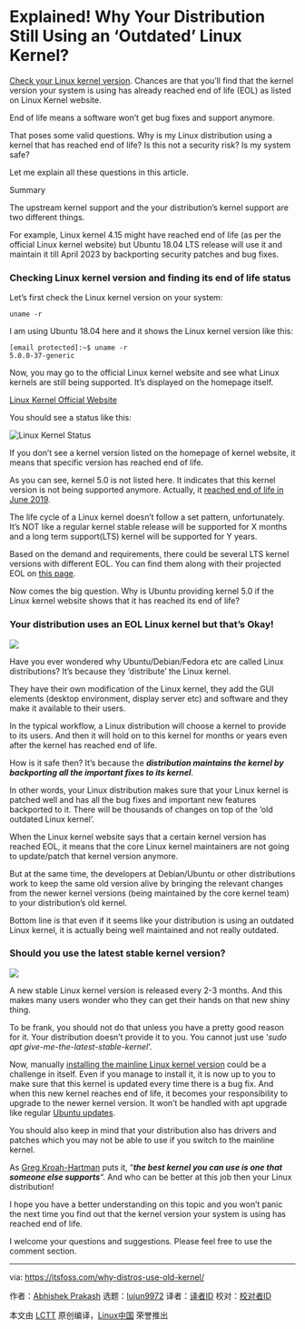 [#]: collector: (lujun9972)
[#]: translator: ( )
[#]: reviewer: ( )
[#]: publisher: ( )
[#]: url: ( )
[#]: subject: (Explained! Why Your Distribution Still Using an ‘Outdated’ Linux Kernel?)
[#]: via: (https://itsfoss.com/why-distros-use-old-kernel/)
[#]: author: (Abhishek Prakash https://itsfoss.com/author/abhishek/)

Explained! Why Your Distribution Still Using an ‘Outdated’ Linux Kernel?
======

[Check your Linux kernel version][1]. Chances are that you’ll find that the kernel version your system is using has already reached end of life (EOL) as listed on Linux Kernel website.

End of life means a software won’t get bug fixes and support anymore.

That poses some valid questions. Why is my Linux distribution using a kernel that has reached end of life? Is this not a security risk? Is my system safe?

Let me explain all these questions in this article.

Summary

The upstream kernel support and the your distribution’s kernel support are two different things.

For example, Linux kernel 4.15 might have reached end of life (as per the official Linux kernel website) but Ubuntu 18.04 LTS release will use it and maintain it till April 2023 by backporting security patches and bug fixes.

### Checking Linux kernel version and finding its end of life status

Let’s first check the Linux kernel version on your system:

```
uname -r
```

I am using Ubuntu 18.04 here and it shows the Linux kernel version like this:

```
[email protected]:~$ uname -r
5.0.0-37-generic
```

Now, you may go to the official Linux kernel website and see what Linux kernels are still being supported. It’s displayed on the homepage itself.

[Linux Kernel Official Website][2]

You should see a status like this:

![Linux Kernel Status][3]

If you don’t see a kernel version listed on the homepage of kernel website, it means that specific version has reached end of life.

As you can see, kernel 5.0 is not listed here. It indicates that this kernel version is not being supported anymore. Actually, it [reached end of life in June 2019][4].

The life cycle of a Linux kernel doesn’t follow a set pattern, unfortunately. It’s NOT like a regular kernel stable release will be supported for X months and a long term support(LTS) kernel will be supported for Y years.

Based on the demand and requirements, there could be several LTS kernel versions with different EOL. You can find them along with their projected EOL on [this page][5].

Now comes the big question. Why is Ubuntu providing kernel 5.0 if the Linux kernel website shows that it has reached its end of life?

### Your distribution uses an EOL Linux kernel but that’s Okay!

![][6]

Have you ever wondered why Ubuntu/Debian/Fedora etc are called Linux distributions? It’s because they ‘distribute’ the Linux kernel.

They have their own modification of the Linux kernel, they add the GUI elements (desktop environment, display server etc) and software and they make it available to their users.

In the typical workflow, a Linux distribution will choose a kernel to provide to its users. And then it will hold on to this kernel for months or years even after the kernel has reached end of life.

How is it safe then? It’s because the _**distribution maintains the kernel by backporting all the important fixes to its kernel**_.

In other words, your Linux distribution makes sure that your Linux kernel is patched well and has all the bug fixes and important new features backported to it. There will be thousands of changes on top of the ‘old outdated Linux kernel’.

When the Linux kernel website says that a certain kernel version has reached EOL, it means that the core Linux kernel maintainers are not going to update/patch that kernel version anymore.

But at the same time, the developers at Debian/Ubuntu or other distributions work to keep the same old version alive by bringing the relevant changes from the newer kernel versions (being maintained by the core kernel team) to your distribution’s old kernel.

Bottom line is that even if it seems like your distribution is using an outdated Linux kernel, it is actually being well maintained and not really outdated.

### Should you use the latest stable kernel version?

![][7]

A new stable Linux kernel version is released every 2-3 months. And this makes many users wonder who they can get their hands on that new shiny thing.

To be frank, you should not do that unless you have a pretty good reason for it. Your distribution doesn’t provide it to you. You cannot just use ‘_sudo apt give-me-the-latest-stable-kernel_‘.

Now, manually [installing the mainline Linux kernel version][8] could be a challenge in itself. Even if you manage to install it, it is now up to you to make sure that this kernel is updated every time there is a bug fix. And when this new kernel reaches end of life, it becomes your responsibility to upgrade to the newer kernel version. It won’t be handled with apt upgrade like regular [Ubuntu updates][9].

You should also keep in mind that your distribution also has drivers and patches which you may not be able to use if you switch to the mainline kernel.

As [Greg Kroah-Hartman][10] puts it, “_**the best kernel you can use is one that someone else supports**_“. And who can be better at this job then your Linux distribution!

I hope you have a better understanding on this topic and you won’t panic the next time you find out that the kernel version your system is using has reached end of life.

I welcome your questions and suggestions. Please feel free to use the comment section.

--------------------------------------------------------------------------------

via: https://itsfoss.com/why-distros-use-old-kernel/

作者：[Abhishek Prakash][a]
选题：[lujun9972][b]
译者：[译者ID](https://github.com/译者ID)
校对：[校对者ID](https://github.com/校对者ID)

本文由 [LCTT](https://github.com/LCTT/TranslateProject) 原创编译，[Linux中国](https://linux.cn/) 荣誉推出

[a]: https://itsfoss.com/author/abhishek/
[b]: https://github.com/lujun9972
[1]: https://itsfoss.com/find-which-kernel-version-is-running-in-ubuntu/
[2]: https://www.kernel.org/
[3]: https://i0.wp.com/itsfoss.com/wp-content/uploads/2019/12/linux-kernel-status.jpg?ssl=1
[4]: http://lkml.iu.edu/hypermail/linux/kernel/1906.0/02354.html
[5]: https://www.kernel.org/category/releases.html
[6]: https://i0.wp.com/itsfoss.com/wp-content/uploads/2019/12/Keep_Calm_and_Trust_Your_Distribution.png?ssl=1
[7]: https://i0.wp.com/itsfoss.com/wp-content/uploads/2019/12/using_latest_kernel.png?ssl=1
[8]: https://wiki.ubuntu.com/Kernel/MainlineBuilds
[9]: https://itsfoss.com/update-ubuntu/
[10]: https://en.wikipedia.org/wiki/Greg_Kroah-Hartman
